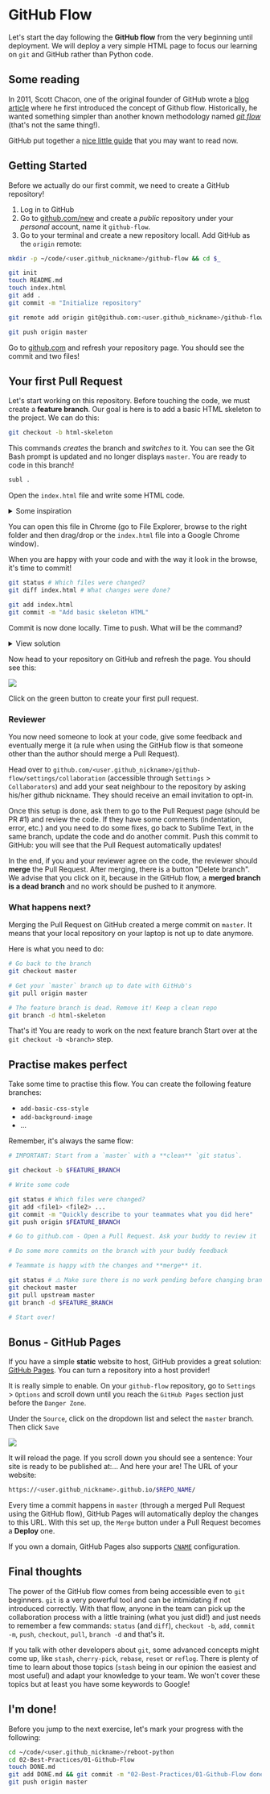 # GitHub Flow

Let's start the day following the **GitHub flow** from the very beginning until deployment. We will deploy a very simple HTML page to focus our learning on `git` and GitHub rather than Python code.

## Some reading

In 2011, Scott Chacon, one of the original founder of GitHub wrote a [blog article](http://scottchacon.com/2011/08/31/github-flow.html) where he first introduced the concept of Github flow. Historically, he wanted something simpler than another known methodology named [_git flow_](https://nvie.com/posts/a-successful-git-branching-model/) (that's not the same thing!).

GitHub put together a [nice little guide](https://guides.github.com/introduction/flow/) that you may want to read now.

## Getting Started

Before we actually do our first commit, we need to create a GitHub repository!

1. Log in to GitHub
1. Go to [github.com/new](https://github.com/new) and create a _public_ repository under your _personal_ account, name it `github-flow`.
1. Go to your terminal and create a new repository locall. Add GitHub as the `origin` remote:

```bash
mkdir -p ~/code/<user.github_nickname>/github-flow && cd $_

git init
touch README.md
touch index.html
git add .
git commit -m "Initialize repository"

git remote add origin git@github.com:<user.github_nickname>/github-flow.git

git push origin master
```

Go to [github.com](https://github.com) and refresh your repository page. You should see the commit and two files!

## Your first Pull Request

Let's start working on this repository. Before touching the code, we must create a **feature branch**. Our goal is here is to add a basic HTML skeleton to the project. We can do this:

```bash
git checkout -b html-skeleton
```

This commands _creates_ the branch and _switches_ to it. You can see the Git Bash prompt is updated and no longer displays `master`. You are ready to code in this branch!

```bash
subl .
```

Open the `index.html` file and write some HTML code.

<details><summary markdown='span'>Some inspiration
</summary>

👉 Here is some [inspiration](https://gist.github.com/ssaunier/faa9965201153555bc954fb4713eea7c) if you need.
</details>

You can open this file in Chrome (go to File Explorer, browse to the right folder and then drag/drop or the `index.html` file into a Google Chrome window).

When you are happy with your code and with the way it look in the browse, it's time to commit!

```bash
git status # Which files were changed?
git diff index.html # What changes were done?

git add index.html
git commit -m "Add basic skeleton HTML"
```

Commit is now done locally. Time to push. What will be the command?

<details><summary markdown='span'>View solution
</summary>

```bash
git push origin html-skeleton
```
</details>

Now head to your repository on GitHub and refresh the page. You should see this:

![](https://res.cloudinary.com/wagon/image/upload/v1560714729/html-skeleton-pr-suggestion_ilh5o4.png)

Click on the green button to create your first pull request.

### Reviewer

You now need someone to look at your code, give some feedback and eventually merge it (a rule when using the GitHub flow is that someone other than the author should merge a Pull Request).

Head over to `github.com/<user.github_nickname>/github-flow/settings/collaboration` (accessible through `Settings` > `Collaborators`) and add your seat neighbour to the repository by asking his/her github nickname. They should receive an email invitation to opt-in.

Once this setup is done, ask them to go to the Pull Request page (should be PR #1) and review the code. If they have some comments (indentation, error, etc.) and you need to do some fixes, go back to Sublime Text, in the same branch, update the code and do another commit. Push this commit to GitHub: you will see that the Pull Request automatically updates!

In the end, if you and your reviewer agree on the code, the reviewer should **merge** the Pull Request. After merging, there is a button "Delete branch". We advise that you click on it, because in the GitHub flow, a **merged branch is a dead branch** and no work should be pushed to it anymore.

### What happens next?

Merging the Pull Request on GitHub created a merge commit on `master`. It means that your local repository on your laptop is not up to date anymore.

Here is what you need to do:

```bash
# Go back to the branch
git checkout master

# Get your `master` branch up to date with GitHub's
git pull origin master

# The feature branch is dead. Remove it! Keep a clean repo
git branch -d html-skeleton
```

That's it! You are ready to work on the next feature branch Start over at the `git checkout -b <branch>` step.

## Practise makes perfect

Take some time to practise this flow. You can create the following feature branches:

- `add-basic-css-style`
- `add-background-image`
- ...

Remember, it's always the same flow:

```bash
# IMPORTANT: Start from a `master` with a **clean** `git status`.

git checkout -b $FEATURE_BRANCH

# Write some code

git status # Which files were changed?
git add <file1> <file2> ...
git commit -m "Quickly describe to your teammates what you did here"
git push origin $FEATURE_BRANCH

# Go to github.com - Open a Pull Request. Ask your buddy to review it

# Do some more commits on the branch with your buddy feedback

# Teammate is happy with the changes and **merge** it.

git status # ⚠️ Make sure there is no work pending before changing branches!
git checkout master
git pull upstream master
git branch -d $FEATURE_BRANCH

# Start over!
```

## Bonus - GitHub Pages

If you have a simple **static** website to host, GitHub provides a great solution: [GitHub Pages](https://pages.github.com/). You can turn a repository into a host provider!

It is really simple to enable. On your `github-flow` repository, go to `Settings` > `Options` and scroll down until you reach the `GitHub Pages` section just before the `Danger Zone`.

Under the `Source`, click on the dropdown list and select the `master` branch. Then click `Save`

![](https://res.cloudinary.com/wagon/image/upload/v1560714628/enable-github-pages_w5clbv.png)

It will reload the page. If you scroll down you should see a sentence: Your site is ready to be published at:... And here your are! The URL of your website:

```bash
https://<user.github_nickname>.github.io/$REPO_NAME/
```

Every time a commit happens in `master` (through a merged Pull Request using the GitHub flow), GitHub Pages will automatically deploy the changes to this URL. With this set up, the `Merge` button under a Pull Request becomes a **Deploy** one.

If you own a domain, GitHub Pages also supports [`CNAME`](https://help.github.com/articles/using-a-custom-domain-with-github-pages/) configuration.

## Final thoughts

The power of the GitHub flow comes from being accessible even to `git` beginners. `git` is a very powerful tool and can be intimidating if not introduced correctly. With that flow, anyone in the team can pick up the collaboration process with a little training (what you just did!) and just needs to remember a few commands: `status` (and `diff`), `checkout -b`, `add`, `commit -m`, `push`, `checkout`, `pull`, `branch -d` and that's it.

If you talk with other developers about `git`, some advanced concepts might come up, like `stash`, `cherry-pick`, `rebase`, `reset` or `reflog`. There is plenty of time to learn about those topics (`stash` being in our opinion the easiest and most useful) and adapt your knowledge to your team. We won't cover these topics but at least you have some keywords to Google!

## I'm done!

Before you jump to the next exercise, let's mark your progress with the following:

```bash
cd ~/code/<user.github_nickname>/reboot-python
cd 02-Best-Practices/01-Github-Flow
touch DONE.md
git add DONE.md && git commit -m "02-Best-Practices/01-Github-Flow done"
git push origin master
```
